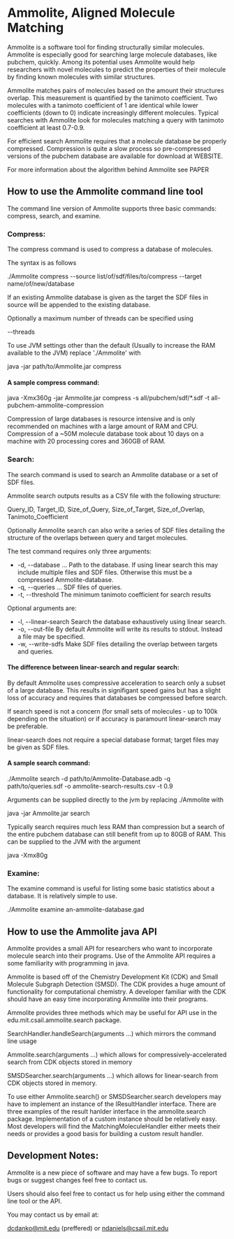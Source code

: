 # Ammolite, Aligned Molecule Matching

Ammolite is a software tool for finding structurally similar molecules. Ammolite is especially good for searching large molecule databases, like pubchem, quickly. Among its potential uses Ammolite would help researchers with novel molecules to predict the properties of their molecule by finding known molecules with similar structures.

Ammolite matches pairs of molecules based on the amount their structures overlap. This measurement is quantified by the tanimoto coefficient. Two molecules with a tanimoto coefficient of 1 are identical while lower coefficients (down to 0) indicate increasingly different molecules. Typical searches with Ammolite look for molecules matching a query with tanimoto coefficient at least 0.7-0.9.

For efficient search Ammolite requires that a molecule database be properly compressed. Compression is quite a slow process so pre-compressed versions of the pubchem database are available for download at WEBSITE. 

For more information about the algorithm behind Ammolite see PAPER


## How to use the Ammolite command line tool

The command line version of Ammolite supports three basic commands: compress, search, and examine.

### Compress:

The compress command is used to compress a database of molecules.

The syntax is as follows

./Ammolite compress --source list/of/sdf/files/to/compress --target name/of/new/database

If an existing Ammolite database is given as the target the SDF files in source will be appended to the existing database.

Optionally a maximum number of threads can be specified using

--threads <number of threads>

To use JVM settings other than the default (Usually to increase the RAM available to the JVM) replace './Ammolite' with

java <java arguments> -jar path/to/Ammolite.jar compress <ammolite compress arguments>

#### A sample compress command:

java -Xmx360g -jar Ammolite.jar compress -s all/pubchem/sdf/*.sdf -t all-pubchem-ammolite-compression 

Compression of large databases is resource intensive and is only recommended on machines with a large amount of RAM and CPU. Compression of a ~50M molecule database took about 10 days on a machine with 20 processing cores and 360GB of RAM. 

### Search: 

The search command is used to search an Ammolite database or a set of SDF files.

Ammolite search outputs results as a CSV file with the following structure:

Query_ID, Target_ID, Size_of_Query, Size_of_Target, Size_of_Overlap, Tanimoto_Coefficient

Optionally Ammolite search can also write a series of SDF files detailing the structure of the overlaps between query and target molecules.

The test command requires only three arguments:

*  -d, --database  <arg>...   Path to the database. If using linear search this may
                             include multiple files and SDF files. Otherwise this must be a compressed Ammolite-database.
*  -q, --queries  <arg>...    SDF files of queries.
*  -t, --threshold  <arg>     The minimum tanimoto coefficient for search results

Optional arguments are:

*  -l, --linear-search        Search the database exhaustively using linear search.
*  -o, --out-file  <arg>      By default Ammolite will write its results to stdout. Instead a file may be specified.
*  -w, --write-sdfs           Make SDF files detailing the overlap between targets and queries.

#### The difference between linear-search and regular search:

By default Ammolite uses compressive acceleration to search only a subset of a large database. This results in signifigant speed gains but has a slight loss of accuracy and requires that databases be compressed before search. 

If search speed is not a concern (for small sets of molecules - up to 100k depending on the situation) or if accuracy is paramount linear-search may be preferable. 

linear-search does not require a special database format; target files may be given as SDF files. 

#### A sample search command:

./Ammolite search -d path/to/Ammolite-Database.adb -q path/to/queries.sdf -o ammolite-search-results.csv -t 0.9 

Arguments can be supplied directly to the jvm by replacing ./Ammolite with

java <java arguments> -jar Ammolite.jar search <ammolite test arguments>

Typically search requires much less RAM than compression but a search of the entire pubchem database can still benefit from up to 80GB of RAM. This can be supplied to the JVM with the argument 

java -Xmx80g <Ammolite>

### Examine:

The examine command is useful for listing some basic statistics about a database. It is relatively simple to use.

./Ammolite examine an-ammolite-database.gad

## How to use the Ammolite java API

Ammolite provides a small API for researchers who want to incorporate molecule search into their programs. Use of the Ammolite API requires a some familiarity with programming in java.

Ammolite is based off of the Chemistry Development Kit (CDK) and Small Molecule Subgraph Detection (SMSD). The CDK provides a huge amount of functionality for computational chemistry. A developer familiar with the CDK should have an easy time incorporating Ammolite into their programs. 

Ammolite provides three methods which may be useful for API use in the edu.mit.csail.ammolite.search package.

SearchHandler.handleSearch(arguments ...) which mirrors the command line usage

Ammolite.search(arguments ...) which allows for compressively-accelerated search from CDK objects stored in memory

SMSDSearcher.search(arguments ...) which allows for linear-search from CDK objects stored in memory.

To use either Ammolite.search() or SMSDSearcher.search developers may have to implement an instance of the IResultHandler interface. There are three examples of the result hanlder interface in the ammolite.search package. Implementation of a custom instance should be relatively easy. Most developers will find the MatchingMoleculeHandler either meets their needs or provides a good basis for building a custom result handler. 


## Development Notes:

Ammolite is a new piece of software and may have a few bugs. To report bugs or suggest changes feel free to contact us.

Users should also feel free to contact us for help using either the command line tool or the API.

You may contact us by email at:

dcdanko@mit.edu (preffered) or ndaniels@csail.mit.edu

